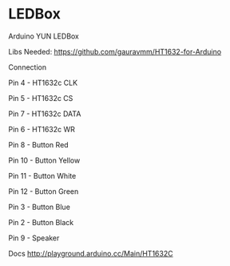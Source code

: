 LEDBox
======

Arduino YUN LEDBox


Libs Needed:
https://github.com/gauravmm/HT1632-for-Arduino


Connection

Pin 4 - HT1632c CLK

Pin 5 - HT1632c CS

Pin 7 - HT1632c DATA

Pin 6 - HT1632c WR


Pin 8 - Button Red

Pin 10 - Button Yellow

Pin 11 - Button White

Pin 12 - Button Green

Pin 3 - Button Blue

Pin 2 - Button Black

Pin 9 - Speaker


Docs
http://playground.arduino.cc/Main/HT1632C


